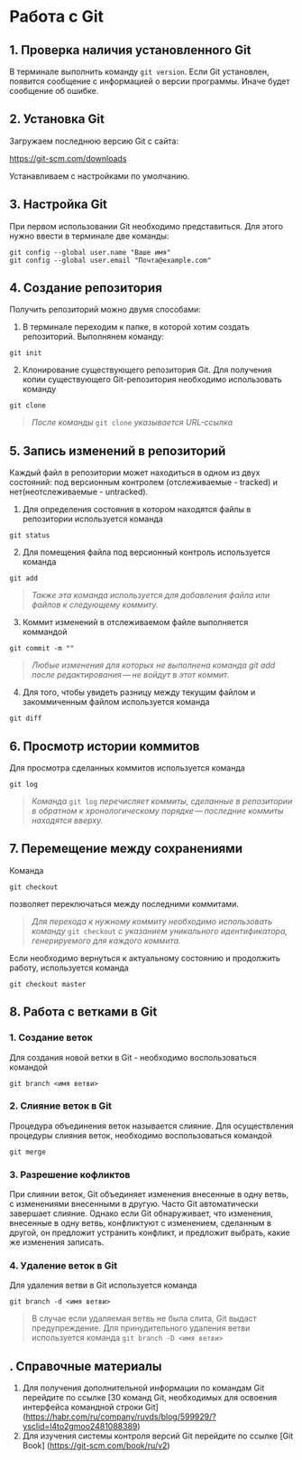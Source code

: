 # **Работа с Git**
## **1. Проверка наличия установленного Git**
В терминале выполнить команду `git version`.
Если  Git установлен, появится сообщение с информацией о версии программы. Иначе будет сообщение об ошибке.
## **2. Установка Git**
Загружаем последнюю версию Git с сайта:

https://git-scm.com/downloads

Устанавливаем с настройками по умолчанию.
## **3. Настройка Git**
При первом использовании Git необходимо представиться. Для этого нужно ввести в терминале две команды: 
```
git config --global user.name "Ваше имя"
git config --global user.email "Почта@example.com" 
```
## **4. Создание репозитория**
Получить репозиторий можно двумя способами:
1. В терминале переходим к папке, в которой хотим создать репозиторий. Выполнянем команду:
```
git init
```

2. Клонирование существующего репозитория Git.
Для получения копии существующего Git-репозитория необходимо использовать команду 
```
git clone
```
>*После команды* `git clone` *указывается URL-ссылка*
## **5. Запись изменений в репозиторий**
Каждый файл в репозитории может находиться в одном из двух состояний: под версионным контролем (отслеживаемые - tracked) и нет(неотслеживаемые - untracked).
1. Для определения состояния в котором находятся файлы в репозитории используется команда
```
git status
```
2. Для помещения файла под версионный контроль используется команда 
```
git add
```
>*Также эта команда используется для добавления файла или файлов к следующему коммиту.*

3. Коммит изменений в отслеживаемом файле выполняется коммандой
```
git commit -m ""
```
>*Любые изменения  для которых  не выполнена команда git add после редактирования — не войдут в этот коммит.*

4. Для того, чтобы увидеть разницу между текущим файлом и закоммиченным файлом используется команда
```
git diff
```
## **6. Просмотр истории коммитов**
Для просмотра сделанных коммитов используется команда
```
git log
```
>*Команда* `git log` *перечисляет коммиты, сделанные в репозитории в обратном к хронологическому порядке — последние коммиты находятся вверху.*
## **7. Перемещение между сохранениями**
Команда 
```
git checkout
```
позволяет переключаться между последними коммитами.

>*Для перехода к нужному коммиту необходимо использовать команду* `git checkout` *с указанием уникального идентификатора, генерируемого для каждого коммита.*

Если необходимо вернуться к актуальному состоянию и продолжить работу, используется команда
```
git checkout master
```
## **8. Работа с ветками в Git** 
### 1. Создание веток
Для создания новой ветки в Git - необходимо воспользоваться командой 
```
git branch <имя ветви>
```
### 2. Слияние веток в Git
Процедура объединения веток называется слияние. Для осуществления процедуры слияния веток, необходимо воспользоваться командой
```
git merge
```
### 3. Разрешение кофликтов

При слиянии веток, Git объединяет изменения внесенные в одну ветвь, с изменениями внесенными в другую. Часто Git автоматически завершает слияние. Однако если Git обнаруживает, что изменения, внесенные в одну ветвь, конфликтуют с изменением, сделанным в другой, он предложит устранить конфликт, и предложит выбрать, какие же изменения записать.

### 4. Удаление веток в Git

Для удаления ветви в Git используется команда
```
git branch -d <имя ветви>
```
> В случае если удаляемая ветвь не была слита, Git выдаст предупреждение.
Для принудительного удаления ветви используется команда
`git branch -D <имя ветви>`

## **. Справочные материалы**
1. Для получения дополнительной информации по командам Git перейдите по ссылке [30 команд Git, необходимых для освоения интерфейса командной строки Git] (https://habr.com/ru/company/ruvds/blog/599929/?ysclid=l4to2gmoo2481088389)
2. Для изучения системы контроля версий Git перейдите по ссылке [Git Book] (https://git-scm.com/book/ru/v2)
